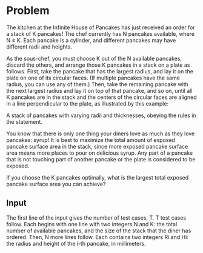 # Problem

The kitchen at the Infinite House of Pancakes has just received an order for a stack of K pancakes! The chef currently has N pancakes available, where N ≥ K. Each pancake is a cylinder, and different pancakes may have different radii and heights.

As the sous-chef, you must choose K out of the N available pancakes, discard the others, and arrange those K pancakes in a stack on a plate as follows. First, take the pancake that has the largest radius, and lay it on the plate on one of its circular faces. (If multiple pancakes have the same radius, you can use any of them.) Then, take the remaining pancake with the next largest radius and lay it on top of that pancake, and so on, until all K pancakes are in the stack and the centers of the circular faces are aligned in a line perpendicular to the plate, as illustrated by this example:

A stack of pancakes with varying radii and thicknesses, obeying the rules in the statement.

You know that there is only one thing your diners love as much as they love pancakes: syrup! It is best to maximize the total amount of exposed pancake surface area in the stack, since more exposed pancake surface area means more places to pour on delicious syrup. Any part of a pancake that is not touching part of another pancake or the plate is considered to be exposed.

If you choose the K pancakes optimally, what is the largest total exposed pancake surface area you can achieve?

## Input

The first line of the input gives the number of test cases, T. T test cases follow. Each begins with one line with two integers N and K: the total number of available pancakes, and the size of the stack that the diner has ordered. Then, N more lines follow. Each contains two integers Ri and Hi: the radius and height of the i-th pancake, in millimeters.
